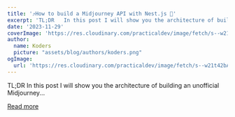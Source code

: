 ```yaml
---
title: '⤴️How to build a Midjourney API with Nest.js 🚀'
excerpt: 'TL;DR   In this post I will show you the architecture of building an unofficial Midjourney...'
date: '2023-11-29'
coverImage: 'https://res.cloudinary.com/practicaldev/image/fetch/s--w21t42bA--/c_imagga_scale,f_auto,fl_progressive,h_420,q_66,w_1000/https://dev-to-uploads.s3.amazonaws.com/uploads/articles/6a65iw9pg2yqjnvtoycu.gif'
author:
  name: Koders
  picture: "assets/blog/authors/koders.png"
ogImage:
  url: 'https://res.cloudinary.com/practicaldev/image/fetch/s--w21t42bA--/c_imagga_scale,f_auto,fl_progressive,h_420,q_66,w_1000/https://dev-to-uploads.s3.amazonaws.com/uploads/articles/6a65iw9pg2yqjnvtoycu.gif'
---
```


TL;DR   In this post I will show you the architecture of building an unofficial Midjourney...

[Read more](https://dev.to/confidentai/how-to-build-unofficial-midjourney-api-with-nestjs-1lnd)
